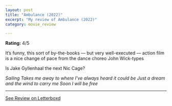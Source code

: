 ```yaml
---
layout: post
title: "Ambulance (2022)"
excerpt: "My review of Ambulance (2022)"
category: movie_review

---
```


**Rating:** 4/5

It’s funny, this sort of by-the-books — but very well-executed — action film is a nice change of pace from the dance choreo John Wick-types

Is Jake Gyllenhaal the next Nic Cage?

<i>Sailing
Takes me away to where I've always heard it could be
Just a dream and the wind to carry me
Soon I will be free</i>

<hr>

[See Review on Letterboxd](https://boxd.it/3Q8x2n)
